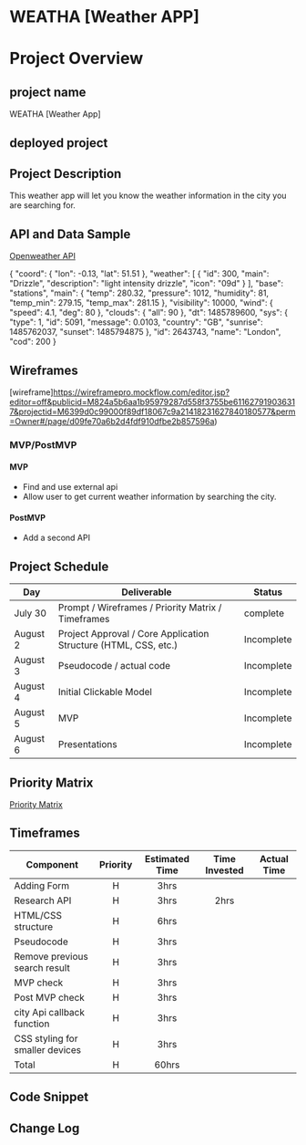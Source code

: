 # WEATHA [Weather APP]


# Project Overview

## project name
WEATHA [Weather App]

## deployed project


## Project Description
This weather app will let you know the weather information in the city you are searching for.


## API and Data Sample

[Openweather API]( http://api.openweathermap.org/data/2.5/weather?q=London,uk&APPID=b351ed20610d69f0305baa374dd8c604)

{
     "coord": {
       "lon": -0.13,
       "lat": 51.51
     },
     "weather": [
       {
         "id": 300,
         "main": "Drizzle",
         "description": "light intensity drizzle",
         "icon": "09d"
       }
     ],
     "base": "stations",
     "main": {
       "temp": 280.32,
       "pressure": 1012,
       "humidity": 81,
       "temp_min": 279.15,
       "temp_max": 281.15
     },
     "visibility": 10000,
     "wind": {
       "speed": 4.1,
       "deg": 80
     },
     "clouds": {
       "all": 90
     },
     "dt": 1485789600,
     "sys": {
       "type": 1,
       "id": 5091,
       "message": 0.0103,
       "country": "GB",
       "sunrise": 1485762037,
       "sunset": 1485794875
     },
     "id": 2643743,
     "name": "London",
     "cod": 200
     }

## Wireframes

[wireframe]https://wireframepro.mockflow.com/editor.jsp?editor=off&publicid=M824a5b6aa1b95979287d558f3755be611627919036317&projectid=M6399d0c99000f89df18067c9a21418231627840180577&perm=Owner#/page/d09fe70a6b2d4fdf910dfbe2b857596a)

### MVP/PostMVP

#### MVP 

- Find and use external api 
- Allow user to get current weather information by searching the city.

#### PostMVP  

- Add a second API




## Project Schedule


|  Day | Deliverable | Status
|---|---| ---|
|July 30| Prompt / Wireframes / Priority Matrix / Timeframes | complete
|August 2| Project Approval / Core Application Structure (HTML, CSS, etc.) | Incomplete
|August 3| Pseudocode / actual code | Incomplete
|August 4| Initial Clickable Model  | Incomplete
|August 5| MVP | Incomplete
|August 6| Presentations | Incomplete

## Priority Matrix

[Priority Matrix](https://wireframepro.mockflow.com/editor.jsp?editor=on&bgcolor=white&perm=Create&ptitle=WEATHA&category=featured&projectid=M6399d0c99000f89df18067c9a21418231627840180577&publicid=dd2df16ea2ed4c6aa870d49b186e1338#/page/D3fe0d0c51c22b594cdbb8f523a1ddec5)

## Timeframes

| Component | Priority | Estimated Time | Time Invested | Actual Time |
| --- | :---: |  :---: | :---: | :---: |
| Adding Form | H | 3hrs|  |  |
| Research API | H | 3hrs| 2hrs ||
| HTML/CSS structure | H | 6hrs|  |  |
| Pseudocode | H | 3hrs| | |
| Remove previous search result | H | 3hrs| |  |
| MVP check| H | 3hrs|  |  |
| Post MVP check | H | 3hrs|  |  |
| city Api callback function  | H | 3hrs| |  |
|CSS styling for smaller devices | H | 3hrs| |  |
| Total | H | 60hrs| | |








## Code Snippet

 



## Change Log
